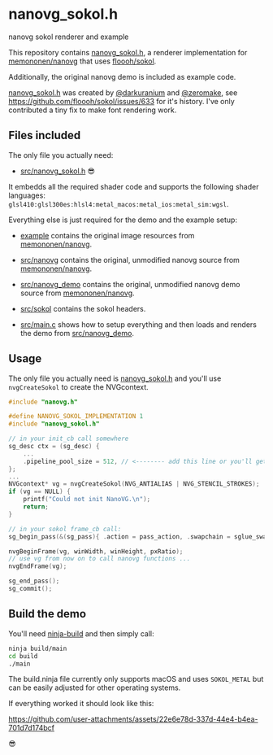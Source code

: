 # nanovg_sokol.h
nanovg sokol renderer and example

This repository contains [nanovg_sokol.h](src/nanovg_sokol/nanovg_sokol.h), a renderer implementation for [memononen/nanovg](https://github.com/memononen/nanovg) that uses [floooh/sokol](https://github.com/floooh/sokol).

Additionally, the original nanovg demo is included as example code.

[nanovg_sokol.h](src/nanovg_sokol/nanovg_sokol.h) was created by [@darkuranium](https://github.com/darkuranium) and [@zeromake](https://github.com/zeromake), see https://github.com/floooh/sokol/issues/633 for it's history. I've only contributed a tiny fix to make font rendering work.

## Files included

The only file you actually need:
- [src/nanovg_sokol.h](src/nanovg_sokol/nanovg_sokol.h) 😎

It embedds all the required shader code and supports the following shader languages: `glsl410:glsl300es:hlsl4:metal_macos:metal_ios:metal_sim:wgsl`.
  
Everything else is just required for the demo and the example setup:

- [example](example) contains the original image resources from [memononen/nanovg](https://github.com/memononen/nanovg).
- [src/nanovg](src/nanovg) contains the original, unmodified nanovg source from [memononen/nanovg](https://github.com/memononen/nanovg).
- [src/nanovg_demo](src/nanovg_demo) contains the original, unmodified nanovg demo source from [memononen/nanovg](https://github.com/memononen/nanovg).
- [src/sokol](src/sokol) contains the sokol headers.

- [src/main.c](src/main.c) shows how to setup everything and then loads and renders the demo from [src/nanovg_demo](src/nanovg_demo).

## Usage
The only file you actually need is [nanovg_sokol.h](src/nanovg_sokol/nanovg_sokol.h) and you'll use `nvgCreateSokol` to create the NVGcontext.

```c
#include "nanovg.h"

#define NANOVG_SOKOL_IMPLEMENTATION 1
#include "nanovg_sokol.h"

// in your init_cb call somewhere
sg_desc ctx = (sg_desc) {
    ...
    .pipeline_pool_size = 512, // <-------- add this line or you'll get errors
};
...
NVGcontext* vg = nvgCreateSokol(NVG_ANTIALIAS | NVG_STENCIL_STROKES);
if (vg == NULL) {
    printf("Could not init NanoVG.\n");
    return;
}

// in your sokol frame_cb call:
sg_begin_pass(&(sg_pass){ .action = pass_action, .swapchain = sglue_swapchain() });

nvgBeginFrame(vg, winWidth, winHeight, pxRatio);
// use vg from now on to call nanovg functions ...
nvgEndFrame(vg);

sg_end_pass();
sg_commit();
```

## Build the demo
You'll need [ninja-build](https://ninja-build.org/) and then simply call:

```bash
ninja build/main
cd build
./main
```

The build.ninja file currently only supports macOS and uses `SOKOL_METAL` but can be easily adjusted for other operating systems.

If everything worked it should look like this:

https://github.com/user-attachments/assets/22e6e78d-337d-44e4-b4ea-701d7d174bcf

😎
